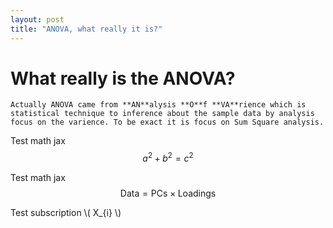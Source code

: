 ```yaml
---
layout: post
title: "ANOVA, what really it is?"
---
```


# What really is the ANOVA?

    Actually ANOVA came from **AN**alysis **O**f **VA**rience which is statistical technique to inference about the sample data by analysis focus on the varience. To be exact it is focus on Sum Square analysis.
    
Test math jax
$$a^2 + b^2 = c^2$$

Test math jax
$$ \mathsf{Data = PCs} \times \mathsf{Loadings} $$

Test subscription \\( X\_{i} \\)
